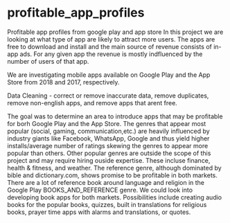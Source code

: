 # profitable_app_profiles
Profitable app profiles from google play and app store
In this project we are looking at what type of app are likely to attract more users. The apps are free to download and install and the main source of revenue consists of in-app ads. For any given app the revenue is mostly indfluenced by the number of users of that app.

We are investigating mobile apps available on Google Play and the App Store from 2018 and 2017, respectively.

Data Cleaning - correct or remove inaccurate data, remove duplicates, remove non-english apps, and remove apps that arent free.


The goal was to determine an area to introduce apps that may be profitable for borh Google Play and the App Store. The genres that appear most popular (social, gaming, communication,etc.) are heavily influenced by industry giants like Facebook, WhatsApp, Google and thus yield higher installs/average number of ratings skewing the genres to appear more popular than others. Other popular genres are outside the scope of this project and may require hiring ouside expertise. These incluse finance, health & fitness, and weather. The reference genre, although dominated by bible and dictionary.com, shows promise to be profitable in both markets. There are a lot of reference book around language and religion in the Google Play BOOKS_AND_REFERENCE genre. We could look into developing book apps for both markets. Possibilities include creating audio books for the popular books, quizzes, built in translations for religious books, prayer time apps with alarms and translations, or quotes.
